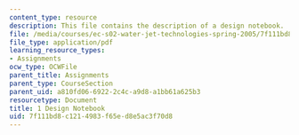 ```yaml
---
content_type: resource
description: This file contains the description of a design notebook.
file: /media/courses/ec-s02-water-jet-technologies-spring-2005/7f111bd8c1214983f65ed8e5ac3f70d8_MITEC_S02S05_1_des_notebk.pdf
file_type: application/pdf
learning_resource_types:
- Assignments
ocw_type: OCWFile
parent_title: Assignments
parent_type: CourseSection
parent_uid: a810fd06-6922-2c4c-a9d8-a1bb61a625b3
resourcetype: Document
title: 1 Design Notebook
uid: 7f111bd8-c121-4983-f65e-d8e5ac3f70d8
---
```


